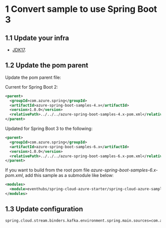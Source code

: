# 1 Convert sample to use Spring Boot 3

## 1.1 Update your infra

- [JDK17](https://www.oracle.com/java/technologies/downloads/).

## 1.2 Update the pom parent

Update the pom parent file:

Current for Spring Boot 2:
   ```xml
   <parent>
     <groupId>com.azure.spring</groupId>
     <artifactId>azure-spring-boot-samples-4.x</artifactId>
     <version>1.0.0</version>
     <relativePath>../../../azure-spring-boot-samples-4.x-pom.xml</relativePath>
   </parent>
   ```

Updated for Spring Boot 3 to the following:
   ```xml
   <parent>
     <groupId>com.azure.spring</groupId>
     <artifactId>azure-spring-boot-samples-6.x</artifactId>
     <version>1.0.0</version>
     <relativePath>../../../azure-spring-boot-samples-6.x-pom.xml</relativePath>
   </parent>
   ```

If you want to build from the root pom file *azure-spring-boot-samples-6.x-pom.xml*, add this sample as a submodule like below:

   ```xml
   <modules>
     <module>eventhubs/spring-cloud-azure-starter/spring-cloud-azure-sample-eventhubs-kafka</module>
   </modules>
   ```

## 1.3 Update configuration

```properties
spring.cloud.stream.binders.kafka.environment.spring.main.sources=com.azure.spring.cloud.autoconfigure.implementation.eventhubs.kafka.AzureEventHubsKafkaAutoConfiguration
```
